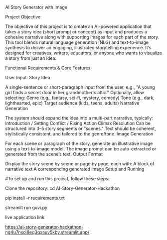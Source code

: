 AI Story Generator with Image


Project Objective


The objective of this project is to create an AI-powered application that takes a story idea (short prompt or concept) as input and produces a cohesive narrative along with supporting images for each part of the story. This tool blends natural language generation (NLG) and text-to-image synthesis to deliver an engaging, illustrated storytelling experience. It’s designed for creatives, writers, educators, or anyone who wants to visualize a story from just an idea.

Functional Requirements & Core Features

User Input: Story Idea

A single-sentence or short-paragraph input from the user, e.g., "A young girl finds a secret door in her grandmother's attic."
Optionally, allow selecting:
Genre (e.g., fantasy, sci-fi, mystery, comedy)
Tone (e.g., dark, lighthearted, epic)
Target audience (kids, teens, adults)
Narrative Generation

The system should expand the idea into a multi-part narrative, typically:
Introduction / Setting
Conflict / Rising Action
Climax
Resolution
Can be structured into 3–5 story segments or "scenes."
Text should be coherent, stylistically consistent, and tailored to the genre/tone.
Image Generation

For each scene or paragraph of the story, generate an illustrative image using a text-to-image model.
The image prompt can be auto-extracted or generated from the scene’s text.
Output Format

Display the story scene by scene or page by page, each with:
A block of narrative text
A corresponding generated image
Setup and Running



#To set up and run this project, follow these steps:

Clone the repository:
cd AI-Story-Generator-Hackathon

 pip install -r requirements.txt

   streamlit run guvi.py




   live application link 
   
   https://ai-story-generator-hackathon-ng4u7nxdi8eq3qxauv5kby.streamlit.app/
